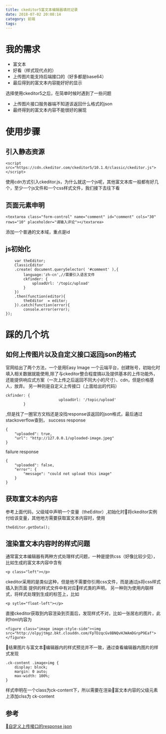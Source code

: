```yaml
---
title: ckeditor5富文本编辑器填坑记录
date: 2018-07-02 20:08:14
category: 前端
tags:
---
```


# 我的需求
- 富文本
- 好看（样式现代点的）
- 上传图片能支持后端接口的（好多都是base64）
- 最后得到的富文本内容能好好的显示

选择使用ckeditor5之后，在简单时候时遇到了一些问题
- 上传图片接口服务器端不知道该返回什么格式的json
- 最终得到的富文本内容不能很好的展现
<!-- more -->

# 使用步骤

## 引入静态资源
```
<script src="https://cdn.ckeditor.com/ckeditor5/10.1.0/classic/ckeditor.js"></script>
```
使用cdn方式引入ckeditor.js，为什么就这一个js呢，其他富文本库一般都有好几个，至少一个js文件和一个css样式文件，我们接下去往下看

## 页面元素申明
```
<textarea class="form-control" name="comment" id="comment" cols="30" rows="10" placeholder="请输入评论"></textarea>
```
添加一个普通的文本域，重点是id

## js初始化
```
    var theEditor;
    ClassicEditor
    .create( document.querySelector( '#comment' ),{
        language:'zh-cn',//需要引入语言文件
        ckfinder: {
            uploadUrl: '/topic/upload'
        }
    })
    .then(function(editor){
        theEditor  = editor;
    }).catch(function(error){
        console.error(error);
});
```

# 踩的几个坑
## 如何上传图片以及自定义接口返回json的格式
官网给出了两个方法，一个是用Easy Image 一个云端平台，创建账号，初始化时填入相关数据就能使用,除了与ckeditor整合程度搞以及提供基本的上传功能外，还能提供响应式方案（一次上传之后返回不同大小的尺寸）、cdn，但是价格感人，放弃。
另一种则是自定义上传接口（上面给出的代码）
```
ckfinder: {
                        uploadUrl: '/topic/upload'
        }
```
,但是找了一圈官方文档还是没找response该返回的json格式，最后通过stackoverflow查到，
success response
```
{
    "uploaded": true,
    "url": "http://127.0.0.1/uploaded-image.jpeg"
}
```
failure response
```
{
    "uploaded": false,
    "error": {
        "message": "could not upload this image"
    }
}
```

## 获取富文本的内容

参考上面代码，父级域中声明一个变量（theEditor）,初始化时将ckeditor实例付给该变量，其他地方需要获取富文本内容时，使用
```
theEditor.getData();
```

## 渲染富文本内容时的样式问题
通常富文本编辑器有两种方式处理样式问题，一种是提供css（好像比较少见），比如生成的富文本内容中含有
```
<p class="left"></p>
```
ckeditor采用的是类似这种，但是他不需要你引用css文件，而是通过js将css样式插入到页面
提供的样式文件中有对应样式类的声明，
另一种则为使用内联样式，将样式处理到生成的标签上，比如
```
<p sytle="float-left"></p>
```
直接ckeditor获取到内容渲染到页面后，发现样式不对，比如一张居右的图片，此时html内容为
```
<figure class="image image-style-side"><img src="http://olpyjtmgz.bkt.clouddn.com/FpTDzqcGv8BNQvHJWAmDGrpP9Eaf"></figure>
```
结果图片与富文本编辑器内的样式预览并不一致，通过查看编辑器内图片的样式发现
```
.ck-content .image>img {
    display: block;
    margin: 0 auto;
    max-width: 100%;
}
```
样式申明在一个class为ck-content下，所以需要在渲染富文本内容的父级元素上添加clss为 ck-content

## 参考
[自定义上传接口的response json](https://stackoverflow.com/questions/49385792/how-to-do-ckeditor-5-image-uploading/49833278#49833278?newreg=9d6db6aa78b640f2a8666dd53c1611fc)
